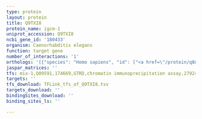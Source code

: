 ```yaml
---
type: protein
layout: protein
title: Q9TXI8
protein_name: igcm-1
uniprot_accession: Q9TXI8
ncbi_gene_id: '180433'
organism: Caenorhabditis elegans
function: target gene
number_of_interactions: '1'
orthologs: '[{"species": "Homo sapiens", "id": ["<a href=\"/protein/q8nfp4\">Q8NFP4</a>"]}, {"species": "Mus musculus", "id": ["<a href=\"/protein/d3z499\">D3Z499</a>"]}, {"species": "Rattus norvegicus", "id": ["<a href=\"/protein/a0a140taf4\">A0A140TAF4</a>"]}, {"species": "Drosophila melanogaster", "id": ["Q9VQW1", "M9PCI6"]}]'
jaspar_matrices: ''
tfs: mix-1,Q09591,174669,GTRD,chromatin immunoprecipitation assay,27924024%5Buid%5D,No
targets: ''
tfs_download: TFLink_tfs_of_Q9TXI8.tsv
targets_download: ''
bindingSites_download: ''
binding_sites_ls: ''

---
```

